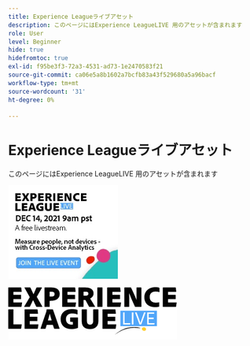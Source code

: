 ```yaml
---
title: Experience Leagueライブアセット
description: このページにはExperience LeagueLIVE 用のアセットが含まれます
role: User
level: Beginner
hide: true
hidefromtoc: true
exl-id: f95be3f3-72a3-4531-ad73-1e2470583f21
source-git-commit: ca06e5a8b1602a7bcfb83a43f529680a5a96bacf
workflow-type: tm+mt
source-wordcount: '31'
ht-degree: 0%

---
```


# Experience Leagueライブアセット

このページにはExperience LeagueLIVE 用のアセットが含まれます

![Episode 6 のサイドバー画像](assets/exl-live-ep6-sidebar.jpg)

![Experience Leagueライブロゴ](assets/exl-live-logo.png)

